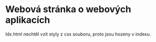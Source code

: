 # Webová stránka o webových aplikacích
Idx.html nechtěl vzít styly z css souboru, proto jsou hozeny v indexu.
